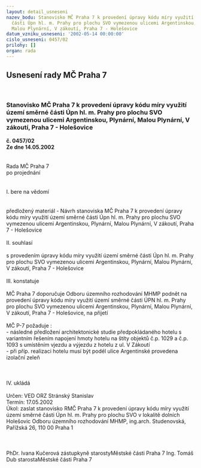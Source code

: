 ```yaml
---
layout: detail_usneseni
nazev_bodu: Stanovisko MČ Praha 7 k provedení úpravy kódu míry využití území směrné
  části Úpn hl. m. Prahy pro plochu SVO vymezenou ulicemi Argentinskou, Plynární,
  Malou Plynární, V zákoutí, Praha 7 - Holešovice
datum_vzniku_usneseni: '2002-05-14 00:00:00'
cislo_usneseni: 0457/02
prilohy: []
organ: rada
---
```

<div id="ucUsn_pList" class="usn">
	<span><h2>Usnesení rady MČ Praha 7 </h2>
<br></span><div class="standBody">
<span><h3>Stanovisko MČ Praha 7 k provedení úpravy kódu míry využití území směrné části Úpn hl. m. Prahy pro plochu SVO vymezenou ulicemi Argentinskou, Plynární, Malou Plynární, V zákoutí, Praha 7 - Holešovice</h3></span><div class="center">
		<strong>č. 0457/02</strong><br>
	</div>
<div class="center">
		<strong>Ze dne 14.05.2002</strong><br><br>
	</div>
<br>Rada MČ Praha 7<br>po projednání<br><br><br>I.	bere na vědomí<br><br> <br>předložený materiál - Návrh stanoviska MČ Praha 7 k provedení úpravy kódu míry využití území směrné části Úpn hl. m. Prahy pro plochu SVO vymezenou ulicemi Argentinskou, Plynární, Malou Plynární, V zákoutí, Praha 7 - Holešovice<br><br>II.	souhlasí <br><br>s provedením úpravy kódu míry využití území směrné části Úpn hl. m. Prahy pro plochu SVO vymezenou ulicemi Argentinskou, Plynární, Malou Plynární, V zákoutí, Praha 7 - Holešovice<br><br>III.	konstatuje<br><br>MČ Praha 7 doporučuje Odboru územního rozhodování MHMP podnět na provedení úpravy kódu míry využití území směrné části ÚPN hl. m. Prahy pro plochu SVO vymezenou ulicemi Argentinskou, Plynární, Malou Plynární, V zákoutí, Praha 7 - Holešovice, na přijetí<br><br>MČ P-7 požaduje :<br>- následné předložení architektonické studie předpokládaného hotelu s variantním řešením napojení hmoty hotelu na štíty objektů č.p. 1029 a č.p. 1093 s umístěním vjezdu a výjezdu z hotelu z ul. V Zákoutí<br>- při příp. realizaci hotelu musí být podél ulice Argentinské provedena izolační zeleň<br><br><br><br>IV.  ukládá <br>	 <br>Určen:	VED ORZ  Stránský Stanislav<br>Termín: 17.05.2002<br>Úkol:	zaslat stanovisko RMČ Praha 7 k provedení úpravy kódu míry využití území směrné části Úpn hl. m. Prahy pro plochu SVO v lokalitě dolních Holešovic Odboru územního rozhodování MHMP, ing.arch. Studenovská, Pařížská 26, 110 00 Praha 1<br> <br> <br>	<br>PhDr. Ivana Kučerová zástupkyně starostyMěstské části Praha 7	Ing. Tomáš Dub starostaMěstské části Praha 7<br>	<br><br>
</div>
</div>